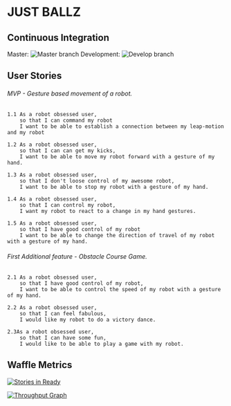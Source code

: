 JUST BALLZ
============

Continuous Integration
--------------------------
Master: ![Master branch](https://travis-ci.org/ALRW/just_ballz.svg?branch=master)
Development: ![Develop branch](https://travis-ci.org/ALRW/just_ballz.svg?branch=develop)

User Stories
----------------

###### MVP - Gesture based movement of a robot.
```
1.1 As a robot obsessed user,
    so that I can command my robot
    I want to be able to establish a connection between my leap-motion and my robot

1.2 As a robot obsessed user,
    so that I can can get my kicks,
    I want to be able to move my robot forward with a gesture of my hand.

1.3 As a robot obsessed user,
    so that I don't loose control of my awesome robot,
    I want to be able to stop my robot with a gesture of my hand.

1.4 As a robot obsessed user,
    so that I can control my robot,
    I want my robot to react to a change in my hand gestures.

1.5 As a robot obsessed user,
    so that I have good control of my robot
    I want to be able to change the direction of travel of my robot with a gesture of my hand.
```
###### First Additional feature - Obstacle Course Game.
```
2.1 As a robot obsessed user,
    so that I have good control of my robot,
    I want to be able to control the speed of my robot with a gesture of my hand.

2.2 As a robot obsessed user,
    so that I can feel fabulous,
    I would like my robot to do a victory dance.

2.3As a robot obsessed user,
    so that I can have some fun,
    I would like to be able to play a game with my robot.
```
Waffle Metrics
--------------
[![Stories in Ready](https://badge.waffle.io/ALRW/just_ballz.png?label=ready&title=Ready)](https://waffle.io/ALRW/just_ballz)

[![Throughput Graph](https://graphs.waffle.io/ALRW/just_ballz/throughput.svg)](https://waffle.io/ALRW/just_ballz/metrics)
